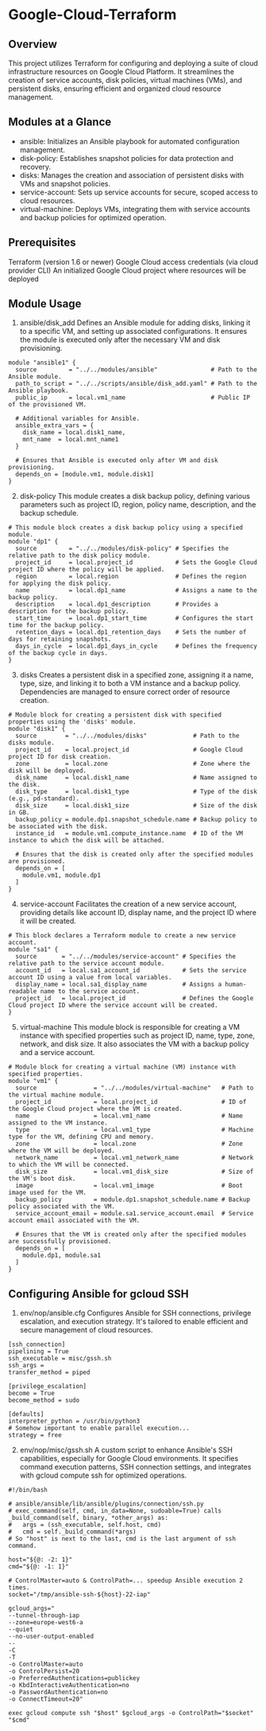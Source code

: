 ﻿# Google-Cloud-Terraform
## Overview
This project utilizes Terraform for configuring and deploying a suite of cloud infrastructure resources on Google Cloud Platform. It streamlines the creation of service accounts, disk policies, virtual machines (VMs), and persistent disks, ensuring efficient and organized cloud resource management.
## Modules at a Glance
- ansible: Initializes an Ansible playbook for automated configuration management.
- disk-policy: Establishes snapshot policies for data protection and recovery.
- disks: Manages the creation and association of persistent disks with VMs and snapshot policies.
- service-account: Sets up service accounts for secure, scoped access to cloud resources.
- virtual-machine: Deploys VMs, integrating them with service accounts and backup policies for optimized operation.
## Prerequisites
Terraform (version 1.6 or newer)
Google Cloud access credentials (via cloud provider CLI)
An initialized Google Cloud project where resources will be deployed
## Module Usage
1. ansible/disk_add
Defines an Ansible module for adding disks, linking it to a specific VM, and setting up associated configurations. It ensures the module is executed only after the necessary VM and disk provisioning.
```
module "ansible1" {
  source         = "../../modules/ansible"               # Path to the Ansible module.
  path_to_script = "../../scripts/ansible/disk_add.yaml" # Path to the Ansible playbook.
  public_ip      = local.vm1_name                        # Public IP of the provisioned VM.

  # Additional variables for Ansible.
  ansible_extra_vars = {
    disk_name = local.disk1_name,
    mnt_name  = local.mnt_name1
  }

  # Ensures that Ansible is executed only after VM and disk provisioning.
  depends_on = [module.vm1, module.disk1]
}
```
2. disk-policy
This module creates a disk backup policy, defining various parameters such as project ID, region, policy name, description, and the backup schedule.
```
# This module block creates a disk backup policy using a specified module.
module "dp1" {
  source         = "../../modules/disk-policy" # Specifies the relative path to the disk policy module.
  project_id     = local.project_id            # Sets the Google Cloud project ID where the policy will be applied.
  region         = local.region                # Defines the region for applying the disk policy.
  name           = local.dp1_name              # Assigns a name to the backup policy.
  description    = local.dp1_description       # Provides a description for the backup policy.
  start_time     = local.dp1_start_time        # Configures the start time for the backup policy.
  retention_days = local.dp1_retention_days    # Sets the number of days for retaining snapshots.
  days_in_cycle  = local.dp1_days_in_cycle     # Defines the frequency of the backup cycle in days.
}
```
3. disks
Creates a persistent disk in a specified zone, assigning it a name, type, size, and linking it to both a VM instance and a backup policy. Dependencies are managed to ensure correct order of resource creation.
```
# Module block for creating a persistent disk with specified properties using the 'disks' module.
module "disk1" {
  source        = "../../modules/disks"             # Path to the disks module.
  project_id    = local.project_id                  # Google Cloud project ID for disk creation.
  zone          = local.zone                        # Zone where the disk will be deployed.
  disk_name     = local.disk1_name                  # Name assigned to the disk.
  disk_type     = local.disk1_type                  # Type of the disk (e.g., pd-standard).
  disk_size     = local.disk1_size                  # Size of the disk in GB.
  backup_policy = module.dp1.snapshot_schedule.name # Backup policy to be associated with the disk.
  instance_id   = module.vm1.compute_instance.name  # ID of the VM instance to which the disk will be attached.

  # Ensures that the disk is created only after the specified modules are provisioned.
  depends_on = [
    module.vm1, module.dp1
  ]
}
```
4. service-account
Facilitates the creation of a new service account, providing details like account ID, display name, and the project ID where it will be created.
```
# This block declares a Terraform module to create a new service account.
module "sa1" {
  source       = "../../modules/service-account" # Specifies the relative path to the service account module.
  account_id   = local.sa1_account_id            # Sets the service account ID using a value from local variables.
  display_name = local.sa1_display_name          # Assigns a human-readable name to the service account.
  project_id   = local.project_id                # Defines the Google Cloud project ID where the service account will be created.
}
```

5. virtual-machine
This module block is responsible for creating a VM instance with specified properties such as project ID, name, type, zone, network, and disk size. It also associates the VM with a backup policy and a service account.
```
# Module block for creating a virtual machine (VM) instance with specified properties.
module "vm1" {
  source                = "../../modules/virtual-machine"   # Path to the virtual machine module.
  project_id            = local.project_id                  # ID of the Google Cloud project where the VM is created.
  name                  = local.vm1_name                    # Name assigned to the VM instance.
  type                  = local.vm1_type                    # Machine type for the VM, defining CPU and memory.
  zone                  = local.zone                        # Zone where the VM will be deployed.
  network_name          = local.vm1_network_name            # Network to which the VM will be connected.
  disk_size             = local.vm1_disk_size               # Size of the VM's boot disk.
  image                 = local.vm1_image                   # Boot image used for the VM.
  backup_policy         = module.dp1.snapshot_schedule.name # Backup policy associated with the VM.
  service_account_email = module.sa1.service_account.email  # Service account email associated with the VM.

  # Ensures that the VM is created only after the specified modules are successfully provisioned.
  depends_on = [
    module.dp1, module.sa1
  ]
}
```
## Configuring Ansible for gcloud SSH
1. env/nop/ansible.cfg
Configures Ansible for SSH connections, privilege escalation, and execution strategy. It's tailored to enable efficient and secure management of cloud resources.
```
[ssh_connection]
pipelining = True
ssh_executable = misc/gssh.sh
ssh_args =
transfer_method = piped

[privilege_escalation]
become = True
become_method = sudo

[defaults]
interpreter_python = /usr/bin/python3
# Somehow important to enable parallel execution...
strategy = free
```
2. env/nop/misc/gssh.sh
A custom script to enhance Ansible's SSH capabilities, especially for Google Cloud environments. It specifies command execution patterns, SSH connection settings, and integrates with gcloud compute ssh for optimized operations.
```
#!/bin/bash

# ansible/ansible/lib/ansible/plugins/connection/ssh.py
# exec_command(self, cmd, in_data=None, sudoable=True) calls _build_command(self, binary, *other_args) as:
#   args = (ssh_executable, self.host, cmd)
#   cmd = self._build_command(*args)
# So "host" is next to the last, cmd is the last argument of ssh command.

host="${@: -2: 1}"
cmd="${@: -1: 1}"

# ControlMaster=auto & ControlPath=... speedup Ansible execution 2 times.
socket="/tmp/ansible-ssh-${host}-22-iap"

gcloud_args="
--tunnel-through-iap
--zone=europe-west6-a
--quiet
--no-user-output-enabled
--
-C
-T
-o ControlMaster=auto
-o ControlPersist=20
-o PreferredAuthentications=publickey
-o KbdInteractiveAuthentication=no
-o PasswordAuthentication=no
-o ConnectTimeout=20"

exec gcloud compute ssh "$host" $gcloud_args -o ControlPath="$socket" "$cmd"
```